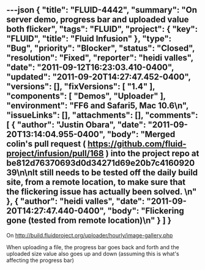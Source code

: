 ---json
{
  "title": "FLUID-4442",
  "summary": "On server demo, progress bar and uploaded value both flicker",
  "tags": "FLUID",
  "project": {
    "key": "FLUID",
    "title": "Fluid Infusion"
  },
  "type": "Bug",
  "priority": "Blocker",
  "status": "Closed",
  "resolution": "Fixed",
  "reporter": "heidi valles",
  "date": "2011-09-12T16:23:03.410-0400",
  "updated": "2011-09-20T14:27:47.452-0400",
  "versions": [],
  "fixVersions": [
    "1.4"
  ],
  "components": [
    "Demos",
    "Uploader"
  ],
  "environment": "FF6 and Safari5, Mac 10.6\n",
  "issueLinks": [],
  "attachments": [],
  "comments": [
    {
      "author": "Justin Obara",
      "date": "2011-09-20T13:14:04.955-0400",
      "body": "Merged colin's pull request ( <https://github.com/fluid-project/infusion/pull/168> ) into the project repo at be812d76370693d0d34271d69e20b7c416092039\n\nIt still needs to be tested off the daily build site, from a remote location, to make sure that the flickering issue has actually been solved.&#x20;\n"
    },
    {
      "author": "heidi valles",
      "date": "2011-09-20T14:27:47.440-0400",
      "body": "Flickering gone (tested from remote location)\n"
    }
  ]
}
---
On <http://build.fluidproject.org/uploader/hourly/image-gallery.php>

When uploading a file, the progress bar goes back and forth and the uploaded size value also goes up and down (assuming this is what's affecting the progress bar)

        